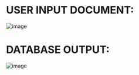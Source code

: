 # USER INPUT DOCUMENT:
![image](https://github.com/user-attachments/assets/d8725ccb-2d82-4c8f-ad8a-7bb5cab003f9)

# DATABASE OUTPUT:
![image](https://github.com/user-attachments/assets/8fede800-5694-453d-bf11-7c86d002e8be)
